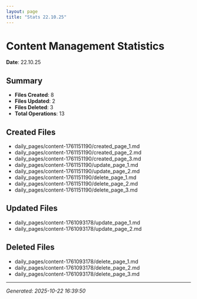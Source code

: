 ```yaml
---
layout: page
title: "Stats 22.10.25"
---
```


# Content Management Statistics

**Date**: 22.10.25

## Summary

- **Files Created**: 8
- **Files Updated**: 2  
- **Files Deleted**: 3
- **Total Operations**: 13

## Created Files

- daily_pages/content-1761151190/created_page_1.md
- daily_pages/content-1761151190/created_page_2.md
- daily_pages/content-1761151190/created_page_3.md
- daily_pages/content-1761151190/update_page_1.md
- daily_pages/content-1761151190/update_page_2.md
- daily_pages/content-1761151190/delete_page_1.md
- daily_pages/content-1761151190/delete_page_2.md
- daily_pages/content-1761151190/delete_page_3.md

## Updated Files

- daily_pages/content-1761093178/update_page_1.md
- daily_pages/content-1761093178/update_page_2.md

## Deleted Files

- daily_pages/content-1761093178/delete_page_1.md
- daily_pages/content-1761093178/delete_page_2.md
- daily_pages/content-1761093178/delete_page_3.md

---
*Generated: 2025-10-22 16:39:50*

